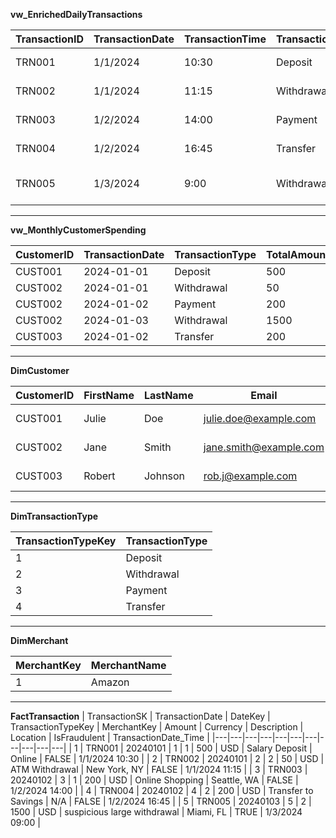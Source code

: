 **vw_EnrichedDailyTransactions**

| TransactionID | TransactionDate | TransactionTime | TransactionType | Amount | Currency | Description | MerchantName | Location | IsFraudulent | TransactionDate_Time | CustomerID | CustomerName | CustomerEmail | CustomerCity | CustomerState | CustomerAccountType | BirthYear | Age |
|---|---|---|---|---|---|---|---|---|---|---|---|---|---|---|---|---|---|---|
| TRN001 | 1/1/2024 | 10:30 | Deposit | 500 | USD | Salary Deposit | N/A | Online | FALSE | 1/1/2024 10:30 | CUST001 | Jane Smith | jane.smith@example.org | Anytown | CA | Checking | 1995 | 29 |
| TRN002 | 1/1/2024 | 11:15 | Withdrawal | 50 | USD | ATM Withdrawal | Amazon | New York, NY | FALSE | 1/1/2024 11:15 | CUST002 | John Smith | john.s@example.com | Anywhere | CA | Checking | 1985 | 39 |
| TRN003 | 1/2/2024 | 14:00 | Payment | 200 | USD | Online Shopping | Amazon | Online | FALSE | 1/2/2024 14:00 | CUST002 | John Smith | john.s@example.com | Somewhere | CA | Checking | 1985 | 39 |
| TRN004 | 1/2/2024 | 16:45 | Transfer | 200 | USD | Transfer to Savings | N/A | Online | FALSE | 1/2/2024 16:45 | CUST003 | Peter Jones | p.j@example.com | Everywhere | CA | Savings | 1990 | 34 |
| TRN005 | 1/3/2024 | 9:00 | Withdrawal | 1500 | USD | Suspicious large withdrawal | N/A | Miami, FL | TRUE | 1/3/2024 9:00 | CUST002 | Jane Smith | j.smith@example.com | Anytown | CA | Checking | 1985 | 39 |

-------------------------------------------------------------------------------------------------------------------------------------------------------------------------------------------

**vw_MonthlyCustomerSpending**

| CustomerID | TransactionDate | TransactionType | TotalAmountMonth |
|---|---|---|---|
| CUST001 | 2024-01-01 | Deposit | 500 |
| CUST002 | 2024-01-01 | Withdrawal | 50 |
| CUST002 | 2024-01-02 | Payment | 200 |
| CUST002 | 2024-01-03 | Withdrawal | 1500 |
| CUST003 | 2024-01-02 | Transfer | 200 |

-------------------------------------------------------------------------------------------------------------------------------------------------------------------------------------------

**DimCustomer**

| CustomerID | FirstName | LastName | Email | Phone | Address | City | State | ZipCode | DateOfBirth | AccountType | OpeningDate | ProcessingTimestamp |
|---|---|---|---|---|---|---|---|---|---|---|---|---|
| CUST001 | Julie | Doe | julie.doe@example.com | 555-1234 | 123 Oak Ave | Anytown | CA | 90210 | 3/15/1985 | Savings | 1/1/2018 | 6/1/2024 19:20 |
| CUST002 | Jane | Smith | jane.smith@example.com | 555-5678 | 456 Elm St | Otherville | NY | 10001 | 11/1/1978 | Credit Card | 1/1/2019 | 6/1/2024 19:20 |
| CUST003 | Robert | Johnson | rob.j@example.com | 555-8765 | 789 Pine Ln | Otherville | NY | 10001 | 11/1/1978 | Credit Card | 5/1/2019 | 6/1/2024 19:20 |

-------------------------------------------------------------------------------------------------------------------------------------------------------------------------------------------

**DimTransactionType**

| TransactionTypeKey | TransactionType |
|---|---|
| 1 | Deposit |
| 2 | Withdrawal |
| 3 | Payment |
| 4 | Transfer |

-------------------------------------------------------------------------------------------------------------------------------------------------------------------------------------------

**DimMerchant**

| MerchantKey | MerchantName |
|---|---|
| 1 | Amazon |

-------------------------------------------------------------------------------------------------------------------------------------------------------------------------------------------

**FactTransaction**
| TransactionSK | TransactionDate | DateKey | TransactionTypeKey | MerchantKey | Amount | Currency | Description | Location | IsFraudulent | TransactionDate_Time |
|---|---|---|---|---|---|---|---|---|---|---|
| 1 | TRN001 | 20240101 | 1 | 1 | 500 | USD | Salary Deposit | Online | FALSE | 1/1/2024 10:30 |
| 2 | TRN002 | 20240101 | 2 | 2 | 50 | USD | ATM Withdrawal | New York, NY | FALSE | 1/1/2024 11:15 |
| 3 | TRN003 | 20240102 | 3 | 1 | 200 | USD | Online Shopping | Seattle, WA | FALSE | 1/2/2024 14:00 |
| 4 | TRN004 | 20240102 | 4 | 2 | 200 | USD | Transfer to Savings | N/A | FALSE | 1/2/2024 16:45 |
| 5 | TRN005 | 20240103 | 5 | 2 | 1500 | USD | suspicious large withdrawal | Miami, FL | TRUE | 1/3/2024 09:00 |
